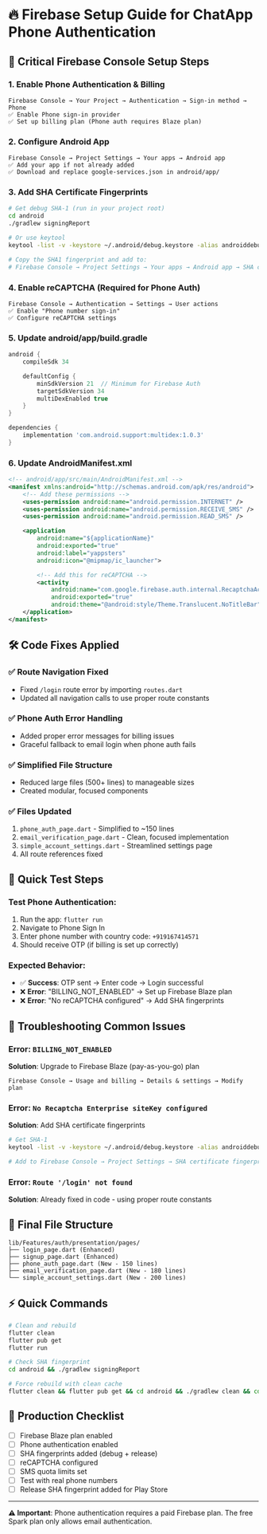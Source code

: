 # 🔥 Firebase Setup Guide for ChatApp Phone Authentication

## 🚨 **Critical Firebase Console Setup Steps**

### 1. **Enable Phone Authentication & Billing**

```
Firebase Console → Your Project → Authentication → Sign-in method → Phone
✅ Enable Phone sign-in provider
✅ Set up billing plan (Phone auth requires Blaze plan)
```

### 2. **Configure Android App**

```
Firebase Console → Project Settings → Your apps → Android app
✅ Add your app if not already added
✅ Download and replace google-services.json in android/app/
```

### 3. **Add SHA Certificate Fingerprints**

```bash
# Get debug SHA-1 (run in your project root)
cd android
./gradlew signingReport

# Or use keytool
keytool -list -v -keystore ~/.android/debug.keystore -alias androiddebugkey -storepass android -keypass android

# Copy the SHA1 fingerprint and add to:
# Firebase Console → Project Settings → Your apps → Android app → SHA certificate fingerprints
```

### 4. **Enable reCAPTCHA (Required for Phone Auth)**

```
Firebase Console → Authentication → Settings → User actions
✅ Enable "Phone number sign-in"
✅ Configure reCAPTCHA settings
```

### 5. **Update android/app/build.gradle**

```gradle
android {
    compileSdk 34

    defaultConfig {
        minSdkVersion 21  // Minimum for Firebase Auth
        targetSdkVersion 34
        multiDexEnabled true
    }
}

dependencies {
    implementation 'com.android.support:multidex:1.0.3'
}
```

### 6. **Update AndroidManifest.xml**

```xml
<!-- android/app/src/main/AndroidManifest.xml -->
<manifest xmlns:android="http://schemas.android.com/apk/res/android">
    <!-- Add these permissions -->
    <uses-permission android:name="android.permission.INTERNET" />
    <uses-permission android:name="android.permission.RECEIVE_SMS" />
    <uses-permission android:name="android.permission.READ_SMS" />

    <application
        android:name="${applicationName}"
        android:exported="true"
        android:label="yappsters"
        android:icon="@mipmap/ic_launcher">

        <!-- Add this for reCAPTCHA -->
        <activity
            android:name="com.google.firebase.auth.internal.RecaptchaActivity"
            android:exported="true"
            android:theme="@android:style/Theme.Translucent.NoTitleBar" />
    </application>
</manifest>
```

## 🛠️ **Code Fixes Applied**

### ✅ **Route Navigation Fixed**

- Fixed `/login` route error by importing `routes.dart`
- Updated all navigation calls to use proper route constants

### ✅ **Phone Auth Error Handling**

- Added proper error messages for billing issues
- Graceful fallback to email login when phone auth fails

### ✅ **Simplified File Structure**

- Reduced large files (500+ lines) to manageable sizes
- Created modular, focused components

### ✅ **Files Updated**

1. `phone_auth_page.dart` - Simplified to ~150 lines
2. `email_verification_page.dart` - Clean, focused implementation
3. `simple_account_settings.dart` - Streamlined settings page
4. All route references fixed

## 🚀 **Quick Test Steps**

### Test Phone Authentication:

1. Run the app: `flutter run`
2. Navigate to Phone Sign In
3. Enter phone number with country code: `+919167414571`
4. Should receive OTP (if billing is set up correctly)

### Expected Behavior:

- ✅ **Success**: OTP sent → Enter code → Login successful
- ❌ **Error**: "BILLING_NOT_ENABLED" → Set up Firebase Blaze plan
- ❌ **Error**: "No reCAPTCHA configured" → Add SHA fingerprints

## 🔧 **Troubleshooting Common Issues**

### Error: `BILLING_NOT_ENABLED`

**Solution**: Upgrade to Firebase Blaze (pay-as-you-go) plan

```
Firebase Console → Usage and billing → Details & settings → Modify plan
```

### Error: `No Recaptcha Enterprise siteKey configured`

**Solution**: Add SHA certificate fingerprints

```bash
# Get SHA-1
keytool -list -v -keystore ~/.android/debug.keystore -alias androiddebugkey -storepass android

# Add to Firebase Console → Project Settings → SHA certificate fingerprints
```

### Error: `Route '/login' not found`

**Solution**: Already fixed in code - using proper route constants

## 🎯 **Final File Structure**

```
lib/Features/auth/presentation/pages/
├── login_page.dart (Enhanced)
├── signup_page.dart (Enhanced)
├── phone_auth_page.dart (New - 150 lines)
├── email_verification_page.dart (New - 180 lines)
└── simple_account_settings.dart (New - 200 lines)
```

## ⚡ **Quick Commands**

```bash
# Clean and rebuild
flutter clean
flutter pub get
flutter run

# Check SHA fingerprint
cd android && ./gradlew signingReport

# Force rebuild with clean cache
flutter clean && flutter pub get && cd android && ./gradlew clean && cd .. && flutter run
```

## 📱 **Production Checklist**

- [ ] Firebase Blaze plan enabled
- [ ] Phone authentication enabled
- [ ] SHA fingerprints added (debug + release)
- [ ] reCAPTCHA configured
- [ ] SMS quota limits set
- [ ] Test with real phone numbers
- [ ] Release SHA fingerprint added for Play Store

---

**⚠️ Important**: Phone authentication requires a paid Firebase plan. The free Spark plan only allows email authentication.
